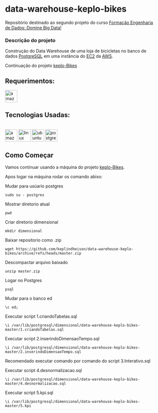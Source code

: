 # data-warehouse-keplo-bikes

Repositório destinado ao segundo projeto do curso [Formação Engenharia de Dados: Domine Big Data!](https://www.udemy.com/course/engenheiro-de-dados/)

### Descrição do projeto
Construção do Data Warehouse de uma loja de bicicletas no banco de dados [PostgreSQL](https://www.postgresql.org/) em uma instância do [EC2](https://aws.amazon.com/pt/ec2/?trk=273714db-4e14-42ba-be75-e3e36c4bc786&sc_channel=ps&ef_id=CjwKCAjwx_eiBhBGEiwA15gLN0FldiPzmUbYiG9yqpGB4vVDQMKOC3W0VjoQx3qbP_YwaX_GRZZurhoCmSQQAvD_BwE:G:s&s_kwcid=AL!4422!3!589890540382!e!!g!!ec2!16393914376!135045745338) da [AWS](https://aws.amazon.com/).

Continuação do projeto [keplo-Bikes](https://github.com/keplindheison/keplo-bikes)


## Requerimentos:
<img  aling="center"  alt="amazon-web-services"  width="40"  height="40"  src="https://img.icons8.com/color/48/amazon-web-services.png"  />


## Tecnologias Usadas:
<div  style="display: inline_block"><br>
<img  aling="center"  alt="amazon-web-services"  width="40"  height="40"  src="https://img.icons8.com/color/48/amazon-web-services.png"  />
<img aling="center"  alt="linux"  width="40"  height="40" src="https://cdn.jsdelivr.net/gh/devicons/devicon/icons/linux/linux-original.svg" />
<img aling="center"  alt="ubuntu"  width="40"  height="40" src="https://cdn.jsdelivr.net/gh/devicons/devicon/icons/ubuntu/ubuntu-plain-wordmark.svg" />
<img  aling="center"  alt ="postgresql"  heigth="30"  width="40"  src="https://cdn.jsdelivr.net/gh/devicons/devicon/icons/postgresql/postgresql-original-wordmark.svg"  />
</div>

## Como Começar
Vamos continuar usando a máquina do projeto [keplo-Bikes](https://github.com/keplindheison/keplo-bikes).

Apos logar na máquina rodar os comando abixo:

Mudar para usúario postgres
```
sudo su - postgres
```

Mostrar diretorio atual
```
pwd
```

Criar diretorio dimensional
```
mkdir dimensional
```

Baixar repositorio como .zip
```
wget https://github.com/keplindheison/data-warehouse-keplo-bikes/archive/refs/heads/master.zip
```

Descompactar arquivo baixado
```
unzip master.zip
```

Logar no Postgres
```
psql
```

Mudar para o banco ed
```
\c ed;
```

Executar script 1.criandoTabelas.sql  
```
\i /var/lib/postgresql/dimensional/data-warehouse-keplo-bikes-master/1.criandoTabelas.sql
```

Executar script 2.inserindoDimensaoTempo.sql  
```
\i /var/lib/postgresql/dimensional/data-warehouse-keplo-bikes-master/2.inserindoDimensaoTempo.sql
```

Recomendado executar comando por comando do script 3.Interativo.sql

Executar script 4.desnormalizacao.sql  
```
\i /var/lib/postgresql/dimensional/data-warehouse-keplo-bikes-master/4.desnormalizacao.sql
```

Executar script 5.kpi.sql  
```
\i /var/lib/postgresql/dimensional/data-warehouse-keplo-bikes-master/5.kpi
```